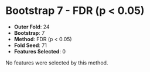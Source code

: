 # Bootstrap 7 - FDR (p < 0.05)

- **Outer Fold**: 24
- **Bootstrap**: 7
- **Method**: FDR (p < 0.05)
- **Fold Seed**: 71
- **Features Selected**: 0

No features were selected by this method.
